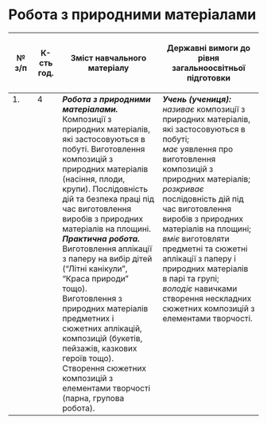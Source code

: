 # Робота з природними матеріалами

<table>
<thead>
  <tr>
    <th width="10%" align="center"><p>№ з/п</p></td>
    <th width="10%" align="center"><p>К-сть год.</p></td>
    <th width="40%" align="center"><p>Зміст навчального матеріалу</p></td>
    <th width="60%" align="center"><p>Державні вимоги до рівня загальноосвітньої підготовки</p></td>
  </tr>
</thead>
<tbody>
  <tr>
    <td width="10%" style="vertical-align:top !important;">
1.</td>
    <td width="10%" style="vertical-align:top !important;">
4</td>
    <td width="40%" style="vertical-align:top !important;">
<b><i>Робота з природними матеріалами.</i></b> Композиції з природних матеріалів, які застосовуються в побуті. Виготовлення композицій з природних матеріалів (насіння, плоди, крупи). Послідовність дій та безпека праці під час виготовлення виробів з природних матеріалів на площині.<br>
<b><i>Практична робота.</i></b> <br>
Виготовлення аплікації з паперу на вибір дітей (“Літні канікули”, “Краса природи” тощо).<br>
Виготовлення з природних матеріалів предметних і сюжетних аплікацій, композицій (букетів, пейзажів, казкових героїв тощо).<br>
Створення сюжетних композицій з елементами творчості (парна, групова робота).<br>
</td>
    <td width="60%" style="vertical-align:top !important;">
<i><b>Учень (учениця):</b></i><br>
<i>називає</i> композиції з природних матеріалів, які застосовуються в побуті;<br>
<i>має</i> уявлення про виготовлення композицій з природних матеріалів; <br>
<i>розкриває</i> послідовність дій під час виготовлення виробів з природних матеріалів на площині;<br>
<i>вміє</i> виготовляти предметні та сюжетні аплікації з паперу і природних матеріалів в парі та групі;<br>
<i>володіє</i> навичками створення нескладних сюжетних композицій з елементами творчості.<br>
</td>
  </tr>
</tbody>
</table>